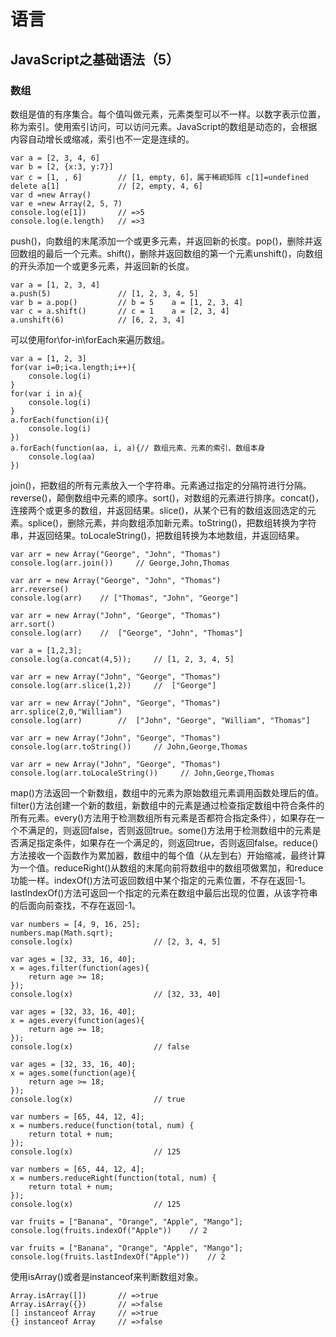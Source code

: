 # 语言
## JavaScript之基础语法（5）

### 数组
数组是值的有序集合。每个值叫做元素，元素类型可以不一样。以数字表示位置，称为索引。使用索引访问，可以访问元素。JavaScript的数组是动态的，会根据内容自动增长或缩减，索引也不一定是连续的。
```
var a = [2, 3, 4, 6]
var b = [2, {x:3, y:7}]
var c = [1, , 6]        // [1, empty, 6]，属于稀疏矩阵 c[1]=undefined
delete a[1]             // [2, empty, 4, 6]
var d =new Array()
var e =new Array(2, 5, 7)
console.log(e[1])       // =>5
console.log(e.length)   // =>3
```

push()，向数组的末尾添加一个或更多元素，并返回新的长度。pop()，删除并返回数组的最后一个元素。shift()，删除并返回数组的第一个元素unshift()，向数组的开头添加一个或更多元素，并返回新的长度。
```
var a = [1, 2, 3, 4]
a.push(5)               // [1, 2, 3, 4, 5]
var b = a.pop()         // b = 5    a = [1, 2, 3, 4]
var c = a.shift()       // c = 1    a = [2, 3, 4]
a.unshift(6)            // [6, 2, 3, 4]
```

可以使用for\for-in\forEach来遍历数组。
```
var a = [1, 2, 3]
for(var i=0;i<a.length;i++){
    console.log(i)
}
for(var i in a){
    console.log(i)
}
a.forEach(function(i){
    console.log(i)
})
a.forEach(function(aa, i, a){// 数组元素、元素的索引、数组本身
    console.log(aa)
})
```

join()，把数组的所有元素放入一个字符串。元素通过指定的分隔符进行分隔。reverse()，颠倒数组中元素的顺序。sort()，对数组的元素进行排序。concat()，连接两个或更多的数组，并返回结果。slice()，从某个已有的数组返回选定的元素。splice()，删除元素，并向数组添加新元素。toString()，把数组转换为字符串，并返回结果。toLocaleString()，把数组转换为本地数组，并返回结果。
```
var arr = new Array("George", "John", "Thomas")
console.log(arr.join())     // George,John,Thomas

var arr = new Array("George", "John", "Thomas")
arr.reverse()
console.log(arr)    // ["Thomas", "John", "George"]

var arr = new Array("John", "George", "Thomas")
arr.sort()
console.log(arr)    //  ["George", "John", "Thomas"]

var a = [1,2,3];
console.log(a.concat(4,5));     // [1, 2, 3, 4, 5]

var arr = new Array("John", "George", "Thomas")
console.log(arr.slice(1,2))     //  ["George"]

var arr = new Array("John", "George", "Thomas")
arr.splice(2,0,"William")
console.log(arr)        //  ["John", "George", "William", "Thomas"]

var arr = new Array("John", "George", "Thomas")
console.log(arr.toString())     // John,George,Thomas

var arr = new Array("John", "George", "Thomas")
console.log(arr.toLocaleString())     // John,George,Thomas
```

map()方法返回一个新数组，数组中的元素为原始数组元素调用函数处理后的值。filter()方法创建一个新的数组，新数组中的元素是通过检查指定数组中符合条件的所有元素。every()方法用于检测数组所有元素是否都符合指定条件），如果存在一个不满足的，则返回false，否则返回true。some()方法用于检测数组中的元素是否满足指定条件，如果存在一个满足的，则返回true，否则返回false。reduce()方法接收一个函数作为累加器，数组中的每个值（从左到右）开始缩减，最终计算为一个值。reduceRight()从数组的末尾向前将数组中的数组项做累加，和reduce功能一样。indexOf()方法可返回数组中某个指定的元素位置，不存在返回-1。lastIndexOf()方法可返回一个指定的元素在数组中最后出现的位置，从该字符串的后面向前查找，不存在返回-1。
```
var numbers = [4, 9, 16, 25];
numbers.map(Math.sqrt);
console.log(x)                  // [2, 3, 4, 5]

var ages = [32, 33, 16, 40];
x = ages.filter(function(ages){
    return age >= 18;
});
console.log(x)                  // [32, 33, 40]

var ages = [32, 33, 16, 40];
x = ages.every(function(ages){
    return age >= 18;
});
console.log(x)                  // false

var ages = [32, 33, 16, 40];
x = ages.some(function(age){
    return age >= 18;
});
console.log(x)                  // true

var numbers = [65, 44, 12, 4];
x = numbers.reduce(function(total, num) {
    return total + num;
});
console.log(x)                  // 125

var numbers = [65, 44, 12, 4];
x = numbers.reduceRight(function(total, num) {
    return total + num;
});
console.log(x)                  // 125

var fruits = ["Banana", "Orange", "Apple", "Mango"];
console.log(fruits.indexOf("Apple"))    // 2

var fruits = ["Banana", "Orange", "Apple", "Mango"];
console.log(fruits.lastIndexOf("Apple"))    // 2
```

使用isArray()或者是instanceof来判断数组对象。
```
Array.isArray([])       // =>true
Array.isArray({})       // =>false
[] instanceof Array     // =>true
{} instanceof Array     // =>false
```
